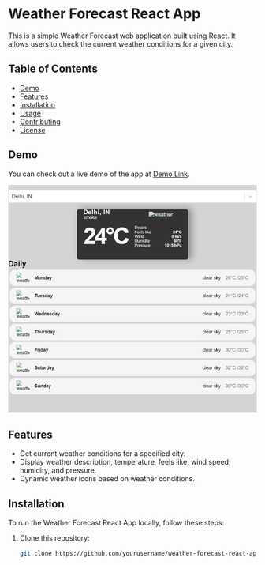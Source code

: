 # Weather Forecast React App

This is a simple Weather Forecast web application built using React. It allows users to check the current weather conditions for a given city.

## Table of Contents

- [Demo](#demo)
- [Features](#features)
- [Installation](#installation)
- [Usage](#usage)
- [Contributing](#contributing)
- [License](#license)

## Demo

You can check out a live demo of the app at [Demo Link]([https://your-demo-link.com](https://6547adc986d572573658770e--creative-rugelach-9bef86.netlify.app/)).

![Weather Forecast App Screenshot](/screenshot.jpg)

## Features

- Get current weather conditions for a specified city.
- Display weather description, temperature, feels like, wind speed, humidity, and pressure.
- Dynamic weather icons based on weather conditions.

## Installation

To run the Weather Forecast React App locally, follow these steps:

1. Clone this repository:

   ```bash
   git clone https://github.com/yourusername/weather-forecast-react-app.git
